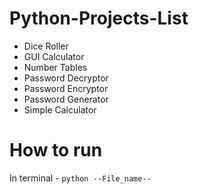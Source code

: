 # Python-Projects-List

- Dice Roller
- GUI Calculator
- Number Tables
- Password Decryptor
- Password Encryptor
- Password Generator
- Simple Calculator


# How to run

In terminal - 
`python --File_name--`


